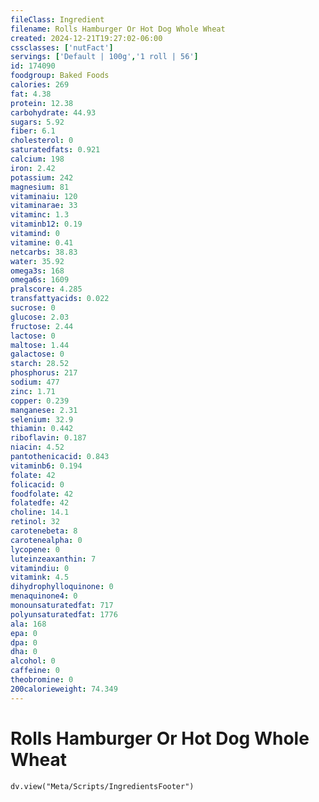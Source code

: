 ```yaml
---
fileClass: Ingredient
filename: Rolls Hamburger Or Hot Dog Whole Wheat
created: 2024-12-21T19:27:02-06:00
cssclasses: ['nutFact']
servings: ['Default | 100g','1 roll | 56']
id: 174090
foodgroup: Baked Foods
calories: 269
fat: 4.38
protein: 12.38
carbohydrate: 44.93
sugars: 5.92
fiber: 6.1
cholesterol: 0
saturatedfats: 0.921
calcium: 198
iron: 2.42
potassium: 242
magnesium: 81
vitaminaiu: 120
vitaminarae: 33
vitaminc: 1.3
vitaminb12: 0.19
vitamind: 0
vitamine: 0.41
netcarbs: 38.83
water: 35.92
omega3s: 168
omega6s: 1609
pralscore: 4.285
transfattyacids: 0.022
sucrose: 0
glucose: 2.03
fructose: 2.44
lactose: 0
maltose: 1.44
galactose: 0
starch: 28.52
phosphorus: 217
sodium: 477
zinc: 1.71
copper: 0.239
manganese: 2.31
selenium: 32.9
thiamin: 0.442
riboflavin: 0.187
niacin: 4.52
pantothenicacid: 0.843
vitaminb6: 0.194
folate: 42
folicacid: 0
foodfolate: 42
folatedfe: 42
choline: 14.1
retinol: 32
carotenebeta: 8
carotenealpha: 0
lycopene: 0
luteinzeaxanthin: 7
vitamindiu: 0
vitamink: 4.5
dihydrophylloquinone: 0
menaquinone4: 0
monounsaturatedfat: 717
polyunsaturatedfat: 1776
ala: 168
epa: 0
dpa: 0
dha: 0
alcohol: 0
caffeine: 0
theobromine: 0
200calorieweight: 74.349
---
```


# Rolls Hamburger Or Hot Dog Whole Wheat

```dataviewjs
dv.view("Meta/Scripts/IngredientsFooter")
```